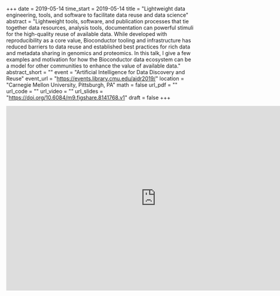 +++
date = 2019-05-14
time_start = 2019-05-14
title = "Lightweight data engineering, tools, and software to facilitate data reuse and data science"
abstract = "Lightweight tools, software, and publication processes that tie together data resources, analysis tools, documentation can powerful stimuli for the high-quality reuse of available data. While developed with reproducibility as a core value, Bioconductor tooling and infrastructure has reduced barriers to data reuse and established best practices for rich data and metadata sharing in genomics and proteomics. In this talk, I give a few examples and motivation for how the Bioconductor data ecosystem can be a model for other communities to enhance the value of available data."
abstract_short = ""
event = "Artificial Intelligence for Data Discovery and Reuse"
event_url = "https://events.library.cmu.edu/aidr2019/"
location = "Carnegie Mellon University, Pittsburgh, PA"
math = false
url_pdf = ""
url_code = ""
url_video = ""
url_slides = "https://doi.org/10.6084/m9.figshare.8141768.v1"
draft = false
+++

<iframe src="https://widgets.figshare.com/articles/8141768/embed" width="800" height="494" allowfullscreen="true" frameborder="0"></iframe>

